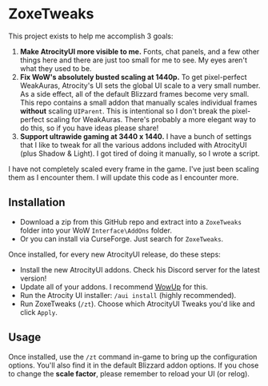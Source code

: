 # ZoxeTweaks

This project exists to help me accomplish 3 goals:

  1. **Make AtrocityUI more visible to me.**  Fonts, chat panels, and a few other things here and there are just too small for me to see.  My eyes aren't what they used to be.
  2. **Fix WoW's absolutely busted scaling at 1440p.**  To get pixel-perfect WeakAuras, Atrocity's UI sets the global UI scale to a very small number.  As a side effect, all of the default Blizzard frames become very small.  This repo contains a small addon that manually scales individual frames **without** scaling `UIParent`.  This is intentional so I don't break the pixel-perfect scaling for WeakAuras.  There's probably a more elegant way to do this, so if you have ideas please share!
  3. **Support ultrawide gaming at 3440 x 1440.**  I have a bunch of settings that I like to tweak for all the various addons included with AtrocityUI (plus Shadow & Light).  I got tired of doing it manually, so I wrote a script.

I have not completely scaled every frame in the game.  I've just been scaling them as I encounter them.  I will update this code as I encounter more.

## Installation

- Download a zip from this GitHub repo and extract into a `ZoxeTweaks` folder into your WoW `Interface\AddOns` folder.
- Or you can install via CurseForge.  Just search for `ZoxeTweaks`.

Once installed, for every new AtrocityUI release, do these steps:

- Install the new AtrocityUI addons.  Check his Discord server for the latest version!
- Update all of your addons.  I recommend [WowUp](https://wowup.io/) for this.
- Run the Atrocity UI installer: `/aui install` (highly recommended).
- Run ZoxeTweaks (`/zt`).  Choose which AtrocityUI Tweaks you'd like and click `Apply`.

## Usage

Once installed, use the `/zt` command in-game to bring up the configuration options.  You'll also find it in the default Blizzard addon options.  If you chose to change the **scale factor**, please remember to reload your UI (or relog).
